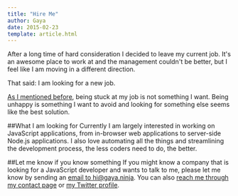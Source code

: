 ```yaml
---
title: "Hire Me"
author: Gaya
date: 2015-02-23
template: article.html
---
```


After a long time of hard consideration I decided to leave my current job. It's an awesome place to work at and the
management couldn't be better, but I feel like I am moving in a different direction.

That said: I am looking for a new job.

<span class="more"></span>

[As I mentioned before](/articles/stuck-at-your-web-development-job-break-your-routine/), being stuck at my job is not
something I want. Being unhappy is something I want to avoid and looking for something else seems like the best solution.

##What I am looking for
Currently I am largely interested in working on JavaScript applications, from in-browser web applications to server-side
Node.js applications. I also love automating all the things and streamlining the development process, the less coders
need to do, the better.

##Let me know if you know something
If you might know a company that is looking for a JavaScript developer and wants to talk to me, please let me know by
sending an [email to hi@gaya.ninja](mailto:hi@gaya.ninja). You can also [reach me through my contact page](/contact) or
[my Twitter profile](https://twitter.com/GayaNinja).